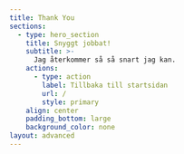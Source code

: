 ```yaml
---
title: Thank You
sections:
  - type: hero_section
    title: Snyggt jobbat!
    subtitle: >-
      Jag återkommer så så snart jag kan.
    actions:
      - type: action
        label: Tillbaka till startsidan
        url: /
        style: primary
    align: center
    padding_bottom: large
    background_color: none
layout: advanced
---
```

